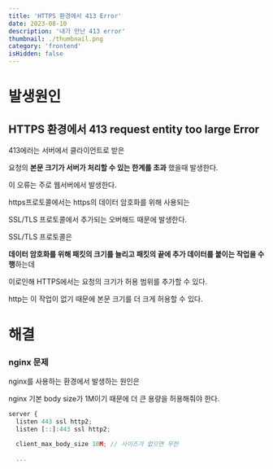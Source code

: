 ```yaml
---
title: 'HTTPS 환경에서 413 Error'
date: 2023-08-10
description: '내가 만난 413 error'
thumbnail: ./thumbnail.png
category: 'frontend'
isHidden: false
---
```


# 발생원인

## HTTPS 환경에서 413 request entity too large Error

413에러는 서버에서 클라이언트로 받은

요청의 **본문 크기가 서버가 처리할 수 있는 한계를 초과** 했을때 발생한다.

이 오류는 주로 웹서버에서 발생한다.

https프로토콜에서는 https의 데이터 암호화를 위해 사용되는

SSL/TLS 프로토콜에서 추가되는 오버해드 때문에 발생한다.

SSL/TLS 프로토콜은

**데이터 암호화를 위해 패킷의 크기를 늘리고 패킷의 끝에 추가 데이터를 붙이는 작업을 수행**하는데

이로인해 HTTPS에서는 요청의 크기가 허용 범위를 추가할 수 있다.

http는 이 작업이 없기 때문에 본문 크기를 더 크게 허용할 수 있다.

# 해결

### nginx 문제

nginx를 사용하는 환경에서 발생하는 원인은

nginx 기본 body size가 1M이기 때문에 더 큰 용량을 허용해줘야 한다.

```jsx
server {
  listen 443 ssl http2;
  listen [::]:443 ssl http2;

  client_max_body_size 10M; // 사이즈가 없으면 무한

  ...
```
